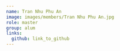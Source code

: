 ```yaml
---
name: Tran Nhu Phu An 
image: images/members/Tran Nhu Phu An.jpg 
role: master
group: alum
links:
  github: link_to_github 
---
```

